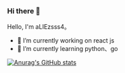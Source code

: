 ### Hi there 👋

<!--
**aLIEzsss4/aLIEzsss4** is a ✨ _special_ ✨ repository because its `README.md` (this file) appears on your GitHub profile.

Here are some ideas to get you started:


-->
Hello, I'm aLIEzsss4。
 
- 🔭 I’m currently working on react js
- 🌱 I’m currently learning python、go


[![Anurag's GitHub stats](https://github-readme-stats.vercel.app/api?username=aLIEzsss4&theme=vue)](https://github.com/anuraghazra/github-readme-stats)
